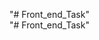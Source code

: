 "# Front_end_Task"  
"# Front_end_Task" 
<!-- Failed to upload "Front-end-Task - Privacy.cshtml - Microsoft Visual Studio 2025-09-16 01-54-08.mp4" -->
